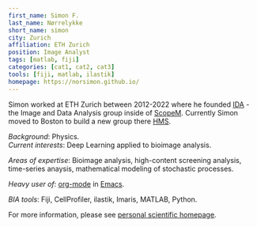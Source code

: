 ```yaml
---
first_name: Simon F.
last_name: Nørrelykke
short_name: simon
city: Zurich
affiliation: ETH Zurich
position: Image Analyst
tags: [matlab, fiji]
categories: [cat1, cat2, cat3]
tools: [fiji, matlab, ilastik]
homepage: https://norsimon.github.io/
---
```


Simon worked at ETH Zurich between 2012-2022 where he founded [IDA](http://let-your-data-speak.com/) - the Image and Data Analysis group inside of [ScopeM](https://scopem.ethz.ch/). Currently Simon moved to Boston to build a new group there [HMS](https://hms.harvard.edu/).

*Background*: Physics.  
*Current interests*: Deep Learning applied to bioimage analysis.  

*Areas of expertise*: Bioimage analysis, high-content screening analysis, time-series anaysis,  mathematical modeling of stochastic processes.  

*Heavy user of*: [org-mode](https://orgmode.org/) in [Emacs](https://www.gnu.org/software/emacs/).  

*BIA tools*: Fiji, CellProfiler, ilastik, Imaris, MATLAB, Python.

For more information, please see [personal scientific homepage](https://norsimon.github.io/). 
